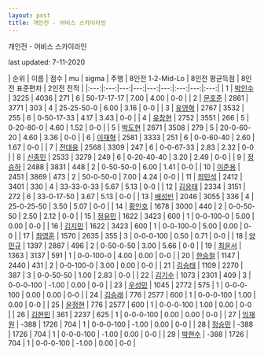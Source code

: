 ```yaml
---
layout: post
title: 개인전 - 어비스 스카이라인
---
```



개인전 - 어비스 스카이라인


last updated: 7-11-2020

| 순위 | 이름 | 점수 | mu | sigma | 주행 | 8인전 1-2-Mid-Lo | 8인전 평균득점 | 8인전 표준편차 | 2인전 전적 |
|:---:|:---:|---:|---:|---:|---:|:---:|---:|:---:|
| 1 | [박인수](../bakinsu) | 3225 | 4036 | 271 | 6 | 50-17-17-17 | 7.00 | 4.00 | 0-0 |
| 2 | [문호준](../munhojun) | 2861 | 3771 | 303 | 4 | 25-25-50-0 | 6.00 | 3.16 | 0-0 |
| 3 | [유영혁](../yuyeonghyeok) | 2767 | 3532 | 255 | 6 | 0-50-17-33 | 4.17 | 3.43 | 0-0 |
| 4 | [유창현](../yuchanghyeon) | 2752 | 3551 | 266 | 5 | 0-20-80-0 | 4.60 | 1.52 | 0-0 |
| 5 | [박도현](../bakdohyeon) | 2671 | 3508 | 279 | 5 | 20-0-60-20 | 4.60 | 3.36 | 0-0 |
| 6 | [이재혁](../ijaehyeok) | 2581 | 3333 | 251 | 6 | 0-0-60-40 | 2.60 | 1.67 | 0-0 |
| 7 | [전대웅](../jeondaewoong) | 2568 | 3309 | 247 | 6 | 0-0-67-33 | 2.83 | 2.32 | 0-0 |
| 8 | [신종민](../shinjongmin) | 2533 | 3279 | 249 | 6 | 0-20-40-40 | 3.20 | 2.49 | 0-0 |
| 9 | [정승하](../jeongseungha) | 2488 | 3831 | 448 | 2 | 0-50-50-0 | 6.00 | 1.41 | 0-0 |
| 10 | [이준용](../ijunyong) | 2451 | 3869 | 473 | 2 | 50-0-50-0 | 7.00 | 4.24 | 0-0 |
| 11 | [최민석](../choiminseok) | 2412 | 3401 | 330 | 4 | 33-33-0-33 | 5.67 | 5.13 | 0-0 |
| 12 | [김응태](../gimeungtae) | 2334 | 3151 | 272 | 6 | 33-0-17-50 | 3.67 | 5.13 | 0-0 |
| 13 | [배성빈](../baeseongbin) | 2046 | 3055 | 336 | 4 | 25-0-25-50 | 3.50 | 5.07 | 0-0 |
| 14 | [황인호](../hwanginho) | 1678 | 3000 | 440 | 2 | 0-0-50-50 | 2.50 | 2.12 | 0-0 |
| 15 | [정유민](../jeongyumin) | 1622 | 3423 | 600 | 1 | 0-0-100-0 | 5.00 | 0.00 | 0-0 |
| 16 | [김지민](../gimjimin) | 1622 | 3423 | 600 | 1 | 0-0-100-0 | 5.00 | 0.00 | 0-0 |
| 17 | [최영훈](../choiyeonghun) | 1570 | 2635 | 355 | 3 | 0-0-0-100 | 0.50 | 0.71 | 0-0 |
| 18 | [양민규](../yangmingyu) | 1397 | 2887 | 496 | 2 | 0-50-0-50 | 3.00 | 5.66 | 0-0 |
| 19 | [최윤서](../choiyunseo) | 1363 | 3137 | 591 | 1 | 0-0-100-0 | 4.00 | 0.00 | 0-0 |
| 20 | [한승철](../hanseungcheol) | 1147 | 2440 | 431 | 2 | 0-0-100-0 | 3.00 | 0.00 | 0-0 |
| 21 | [김승태](../gimseungtae) | 1109 | 2270 | 387 | 3 | 0-0-50-50 | 1.00 | 2.83 | 0-0 |
| 22 | [김기수](../gimgisu) | 1073 | 2301 | 409 | 3 | 0-0-0-100 | -1.00 | 0.00 | 0-0 |
| 23 | [우성민](../useongmin) | 1045 | 2772 | 575 | 1 | 0-0-0-100 | 0.00 | 0.00 | 0-0 |
| 24 | [김승래](../gimseungrae) | 776 | 2577 | 600 | 1 | 0-0-0-100 | 1.00 | 0.00 | 0-0 |
| 25 | [윤정현](../yunjeonghyeon) | 776 | 2577 | 600 | 1 | 0-0-0-100 | 1.00 | 0.00 | 0-0 |
| 26 | [김현민](../gimhyunmin) | 361 | 2237 | 625 | 1 | 0-0-0-100 | 0.00 | 0.00 | 0-0 |
| 27 | [임재원](../imjaewon) | -388 | 1726 | 704 | 1 | 0-0-0-100 | -1.00 | 0.00 | 0-0 |
| 28 | [정승민](../jeongseungmin) | -388 | 1726 | 704 | 1 | 0-0-0-100 | -1.00 | 0.00 | 0-0 |
| 29 | [박현수](../bakhyeonsu) | -388 | 1726 | 704 | 1 | 0-0-0-100 | -1.00 | 0.00 | 0-0 |
